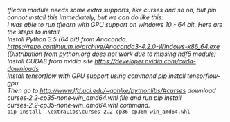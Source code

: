 _tflearn module needs some extra supports, like curses and so on,
 but pip cannot install this immediately,
  but we can do like this:_ 
<br/>
  _I was able to run tflearn with GPU support on windows 10 - 64 bit. Here are the steps to install.
<br/>
Install Python 3.5 (64 bit) from Anaconda. https://repo.continuum.io/archive/Anaconda3-4.2.0-Windows-x86_64.exe (Distribution from python.org does not work due to missing hdf5 module)
<br/>
Install CUDA8 from nvidia site https://developer.nvidia.com/cuda-downloads
<br/>
Install tensorflow with GPU support using command pip install tensorflow-gpu
<br/>
Then go to http://www.lfd.uci.edu/~gohlke/pythonlibs/#curses download curses‑2.2‑cp35‑none‑win_amd64.whl file and run pip install curses‑2.2‑cp35‑none‑win_amd64.whl command._
<br/>
`pip install .\extraLibs\curses-2.2-cp36-cp36m-win_amd64.whl`